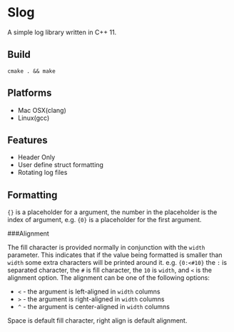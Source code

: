 Slog
====

A simple log library written in C++ 11.

Build
-----

    cmake . && make

Platforms
---------

* Mac OSX(clang)
* Linux(gcc)

Features
--------

* Header Only
* User define struct formatting
* Rotating log files

Formatting
----------

`{}` is a placeholder for a argument, the number in the placeholder is the index of argument, e.g. `{0}` is a placeholder for the first argument.

###Alignment

The fill character is provided normally in conjunction with the `width` parameter. This indicates that if the value being formatted is smaller than `width` some extra characters will be printed around it. e.g. `{0:<#10}` the `:` is separated character, the `#` is fill character, the `10` is `width`, and `<` is the alignment option. The alignment can be one of the following options:

* `<` - the argument is left-aligned in `width` columns
* `>` - the argument is right-aligned in `width` columns
* `^` - the argument is center-aligned in `width` columns

Space is default fill character, right align is default alignment.
